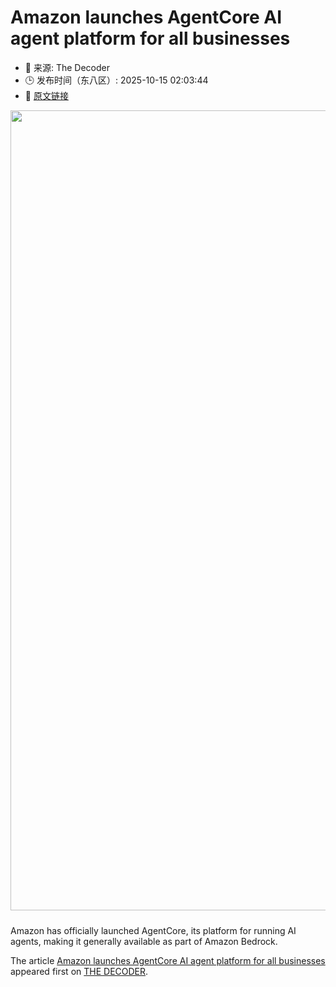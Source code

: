 # Amazon launches AgentCore AI agent platform for all businesses
- 📅 来源: The Decoder
- 🕒 发布时间（东八区）: 2025-10-15 02:03:44
- 🔗 [原文链接](https://the-decoder.com/amazon-launches-agentcore-ai-agent-platform-for-all-businesses/)

<p><img alt="" class="attachment-full size-full wp-post-image" height="720" src="https://the-decoder.com/wp-content/uploads/2025/10/aws_agent_core.png" style="height: auto; margin-bottom: 10px;" width="1280" /></p>
<p>        Amazon has officially launched AgentCore, its platform for running AI agents, making it generally available as part of Amazon Bedrock.</p>
<p>The article <a href="https://the-decoder.com/amazon-launches-agentcore-ai-agent-platform-for-all-businesses/">Amazon launches AgentCore AI agent platform for all businesses</a> appeared first on <a href="https://the-decoder.com">THE DECODER</a>.</p>